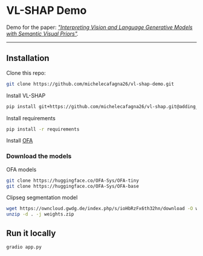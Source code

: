 # VL-SHAP Demo

Demo for the paper: *["Interpreting Vision and Language Generative Models with Semantic Visual Priors"](https://arxiv.org/abs/2304.14986).*

---

## Installation

Clone this repo:
```bash
git clone https://github.com/michelecafagna26/vl-shap-demo.git
```
Install VL-SHAP
```bash
pip install git+https://github.com/michelecafagna26/vl-shap.git@adding_clipseg#egg=semshap
```
Install requirements
```bash
pip install -r requirements
```
Install [OFA](https://github.com/OFA-Sys/OFA/blob/feature/add_transformers/transformers.md)

### Download the models

OFA models
```bash
git clone https://huggingface.co/OFA-Sys/OFA-tiny 
git clone https://huggingface.co/OFA-Sys/OFA-base
```

Clipseg segmentation model
```bash
wget https://owncloud.gwdg.de/index.php/s/ioHbRzFx6th32hn/download -O weights.zip
unzip -d . -j weights.zip
```

## Run it locally

```bash
gradio app.py
```


